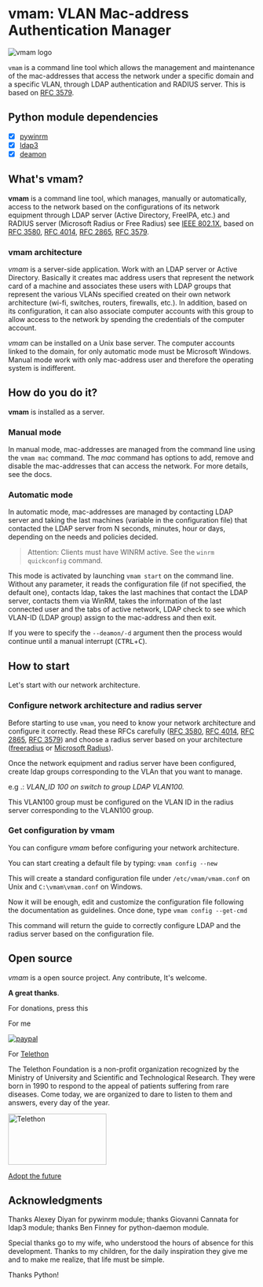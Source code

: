 # vmam: VLAN Mac-address Authentication Manager

![vmam logo](https://raw.githubusercontent.com/MatteoGuadrini/vmam/master/img/vmam.png)

`vmam` is a command line tool which allows the management and maintenance of the mac-addresses 
that access the network under a specific domain and a specific VLAN, through LDAP authentication and RADIUS server.
This is based on [RFC 3579](https://tools.ietf.org/html/rfc3579#section-2.1).

## Python module dependencies

- [x] [pywinrm](https://github.com/diyan/pywinrm)
- [x] [ldap3](https://github.com/cannatag/ldap3)
- [x] [deamon](https://pagure.io/python-daemon/)

## What's vmam?

**vmam** is a command line tool, which manages, manually or automatically, 
access to the network based on the configurations of its network equipment through LDAP server (Active Directory, FreeIPA, etc.) and 
RADIUS server (Microsoft Radius or Free Radius) see [IEEE 802.1X](https://en.wikipedia.org/wiki/IEEE_802.1X), 
based on [RFC 3580](https://tools.ietf.org/html/rfc3580), [RFC 4014](https://tools.ietf.org/html/rfc4014),
[RFC 2865](https://tools.ietf.org/html/rfc2865), [RFC 3579](https://tools.ietf.org/html/rfc3579).

### vmam architecture

_vmam_ is a server-side application. Work with an LDAP server or Active Directory. 
Basically it creates mac address users that represent the network card of a machine and associates these users with LDAP groups 
that represent the various VLANs specified created on their own network architecture (wi-fi, switches, routers, firewalls, etc.).
In addition, based on its configuration, it can also associate computer accounts with this group to allow access to the network 
by spending the credentials of the computer account.

_vmam_ can be installed on a Unix base server. The computer accounts linked to the domain, for only automatic mode must be Microsoft Windows.
Manual mode work with only mac-address user and therefore the operating system is indifferent.

## How do you do it?

**vmam** is installed as a server. 

### Manual mode

In manual mode, mac-addresses are managed from the command line using the `vmam mac` command.
The *mac* command has options to add, remove and disable the mac-addresses that can access the network.
For more details, see the docs.

### Automatic mode

In automatic mode, mac-addresses are managed by contacting LDAP server and taking the last machines (variable in the configuration file) 
that contacted the LDAP server from N seconds, minutes, hour or days, depending on the needs and policies decided.

> Attention: Clients must have WINRM active. See the `winrm quickconfig` command. 

This mode is activated by launching `vmam start` on the command line. 
Without any parameter, it reads the configuration file (if not specified, the default one), 
contacts ldap, takes the last machines that contact the LDAP server, contacts them via WinRM, 
takes the information of the last connected user and the tabs of active network, LDAP check to see which VLAN-ID (LDAP group)
assign to the mac-address and then exit.

If you were to specify the `--deamon/-d` argument then the process would continue until a manual interrupt (<kbd>CTRL</kbd>+<kbd>C</kbd>).


## How to start

Let's start with our network architecture.

### Configure network architecture and radius server

Before starting to use `vmam`, you need to know your network architecture and configure it correctly.
Read these RFCs carefully ([RFC 3580](https://tools.ietf.org/html/rfc3580), [RFC 4014](https://tools.ietf.org/html/rfc4014),
[RFC 2865](https://tools.ietf.org/html/rfc2865), [RFC 3579](https://tools.ietf.org/html/rfc3579)) and choose a radius server based on your architecture 
([freeradius](https://freeradius.org/) or [Microsoft Radius](https://docs.microsoft.com/it-it/windows-server/networking/technologies/nps/nps-top)).

Once the network equipment and radius server have been configured, create ldap groups corresponding to the VLAn that you want to manage. 

e.g .: *VLAN_ID 100 on switch to group LDAP VLAN100.*

This VLAN100 group must be configured on the VLAN ID in the radius server corresponding to the VLAN100 group.

### Get configuration by vmam

You can configure _vmam_ before configuring your network architecture.

You can start creating a default file by typing: `vmam config --new`

This will create a standard configuration file under `/etc/vmam/vmam.conf` on Unix and `C:\vmam\vmam.conf` on Windows.

Now it will be enough, edit and customize the configuration file following the documentation as guidelines. Once done, type `vmam config --get-cmd`

This command will return the guide to correctly configure LDAP and the radius server based on the configuration file.

## Open source
_vmam_ is a open source project. Any contribute, It's welcome.

**A great thanks**.

For donations, press this

For me

[![paypal](https://www.paypalobjects.com/en_US/i/btn/btn_donateCC_LG.gif)](https://www.paypal.me/guos)

For [Telethon](http://www.telethon.it/)

The Telethon Foundation is a non-profit organization recognized by the Ministry of University and Scientific and Technological Research.
They were born in 1990 to respond to the appeal of patients suffering from rare diseases.
Come today, we are organized to dare to listen to them and answers, every day of the year.

<a href="https://www.telethon.it/sostienici/dona-ora"> <img src="https://www.telethon.it/dev/_nuxt/img/c6d474e.svg" alt="Telethon" title="Telethon" width="200" height="104" /> </a>

[Adopt the future](https://www.ioadottoilfuturo.it/)


## Acknowledgments

Thanks Alexey Diyan for pywinrm module; thanks Giovanni Cannata for ldap3 module; thanks Ben Finney for python-daemon module.

Special thanks go to my wife, who understood the hours of absence for this development. 
Thanks to my children, for the daily inspiration they give me and to make me realize, that life must be simple.

Thanks Python!